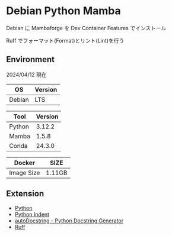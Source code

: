 # Debian Python Mamba

Debian に Mambaforge を Dev Container Features でインストール

Ruff でフォーマット(Format)とリント(Lint)を行う

## Environment

2024/04/12 現在

| OS | Version |
|----|---------|
| Debian | LTS | 

| Tool | Version |
|------|---------|
| Python | 3.12.2 |
| Mamba | 1.5.8 |
| Conda | 24.3.0 |

| Docker | SIZE |
|--------|------|
| Image Size | 1.11GB | 

## Extension

- [Python](https://marketplace.visualstudio.com/items?itemName=ms-python.python)
- [Python Indent](https://marketplace.visualstudio.com/items?itemName=KevinRose.vsc-python-indent)
- [autoDocstring - Python Docstring Generator](https://marketplace.visualstudio.com/items?itemName=njpwerner.autodocstring)
- [Ruff](https://marketplace.visualstudio.com/items?itemName=charliermarsh.ruff)
